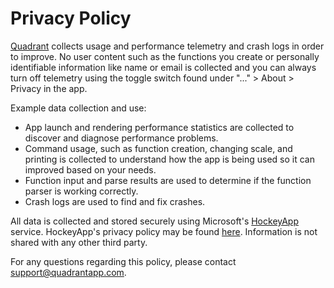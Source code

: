 # Privacy Policy
[Quadrant](https://www.microsoft.com/store/apps/9nblggh5k7hw) collects usage and performance telemetry and crash logs in order to improve. No user content such as the functions you create or personally identifiable information like name or email is collected and you can always turn off telemetry using the toggle switch found under "..." > About > Privacy in the app.

Example data collection and use:
 * App launch and rendering performance statistics are collected to discover and diagnose performance problems.
 * Command usage, such as function creation, changing scale, and printing is collected to understand how the app is being used so it can improved based on your needs.
 * Function input and parse results are used to determine if the function parser is working correctly.
 * Crash logs are used to find and fix crashes.

All data is collected and stored securely using Microsoft's [HockeyApp](https://hockeyapp.net/) service. HockeyApp's privacy policy may be found [here](https://privacy.microsoft.com/en-us/PrivacyStatement). Information is not shared with any other third party.

For any questions regarding this policy, please contact support@quadrantapp.com.